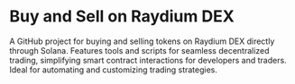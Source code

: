 # Buy and Sell on Raydium DEX

A GitHub project for buying and selling tokens on Raydium DEX directly through Solana. Features tools and scripts for seamless decentralized trading, simplifying smart contract interactions for developers and traders. Ideal for automating and customizing trading strategies.
